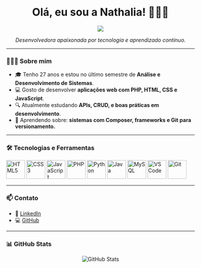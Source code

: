 <h1 align="center">Olá, eu sou a Nathalia! 👩🏾‍💻</h1>

<p align="center">
  <img src="blob:https://web.whatsapp.com/8f16bd4d-96f0-4ee0-a834-49cf862bd6ea" />
</p>

<p align="center">
  <em>Desenvolvedora apaixonada por tecnologia e aprendizado contínuo.</em>
</p>

---

### 👩🏾‍🦱 Sobre mim

- 🎓 Tenho 27 anos e estou no último semestre de **Análise e Desenvolvimento de Sistemas**.
- 💻 Gosto de desenvolver **aplicações web com PHP, HTML, CSS e JavaScript**.
- 🔍 Atualmente estudando **APIs, CRUD, e boas práticas em desenvolvimento**.
- 🌱 Aprendendo sobre: **sistemas com Composer, frameworks e Git para versionamento.**

---

### 🛠️ Tecnologias e Ferramentas

<p align="left">
  <img src="https://cdn.jsdelivr.net/gh/devicons/devicon/icons/html5/html5-original.svg" width="50px" title="HTML5"/>
  <img src="https://cdn.jsdelivr.net/gh/devicons/devicon/icons/css3/css3-original.svg" width="50px" title="CSS3"/>
  <img src="https://cdn.jsdelivr.net/gh/devicons/devicon/icons/javascript/javascript-original.svg" width="50px" title="JavaScript"/>
  <img src="https://cdn.jsdelivr.net/gh/devicons/devicon/icons/php/php-original.svg" width="50px" title="PHP"/>
  <img src="https://cdn.jsdelivr.net/gh/devicons/devicon/icons/python/python-original.svg" width="50px" title="Python"/>
  <img src="https://cdn.jsdelivr.net/gh/devicons/devicon/icons/java/java-original.svg" width="50px" title="Java"/>
  <img src="https://cdn.jsdelivr.net/gh/devicons/devicon/icons/mysql/mysql-original.svg" width="50px" title="MySQL"/>
  <img src="https://cdn.jsdelivr.net/gh/devicons/devicon/icons/vscode/vscode-original.svg" width="50px" title="VS Code"/>
  <img src="https://cdn.jsdelivr.net/gh/devicons/devicon/icons/git/git-original.svg" width="50px" title="Git"/>
</p>

---

### 📫 Contato

- 💼 [LinkedIn](https://www.linkedin.com/in/nathalia-m-404020235/)
- 💻 [GitHub](https://github.com/natbeserra)

---

### 📊 GitHub Stats

<p align="center">
  <img src="https://github-readme-stats.vercel.app/api?username=natbeserra&show_icons=true&theme=radical" alt="GitHub Stats" />
</p>
